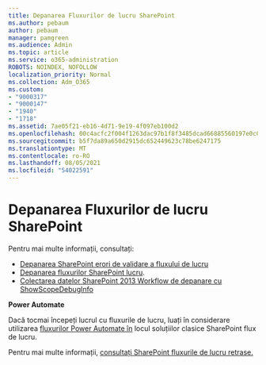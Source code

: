 ```yaml
---
title: Depanarea Fluxurilor de lucru SharePoint
ms.author: pebaum
author: pebaum
manager: pamgreen
ms.audience: Admin
ms.topic: article
ms.service: o365-administration
ROBOTS: NOINDEX, NOFOLLOW
localization_priority: Normal
ms.collection: Adm_O365
ms.custom:
- "9000317"
- "9000147"
- "1940"
- "1718"
ms.assetid: 7ae05f21-eb16-4d71-9e19-4f097eb100d2
ms.openlocfilehash: 00c4acfc2f004f1263dac97b1f8f3485dcad66885560197e0c0a6e13e8cd34b1
ms.sourcegitcommit: b5f7da89a650d2915dc652449623c78be6247175
ms.translationtype: MT
ms.contentlocale: ro-RO
ms.lasthandoff: 08/05/2021
ms.locfileid: "54022591"
---
```

# <a name="troubleshoot-workflows-in-sharepoint"></a>Depanarea Fluxurilor de lucru SharePoint

Pentru mai multe informații, consultați:

- [Depanarea SharePoint erori de validare a fluxului de lucru](/sharepoint/dev/general-development/troubleshooting-sharepoint-server-workflow-validation-errors-in-visio)
- [Depanarea fluxurilor SharePoint lucru](/sharepoint/dev/general-development/debugging-sharepoint-server-workflows).
- [Colectarea datelor SharePoint 2013 Workflow de depanare cu ShowScopeDebugInfo](/sharepoint/troubleshoot/workflows/gather-workflow-data)

**Power Automate**

Dacă tocmai începeți lucrul cu fluxurile de lucru, luați în considerare utilizarea [fluxurilor Power Automate în](/power-automate/modern-approvals) locul soluțiilor clasice SharePoint flux de lucru.

Pentru mai multe informații, [consultați SharePoint fluxurile de lucru retrase.](/alchemyinsights/sharepoint-workflows-retiring)
